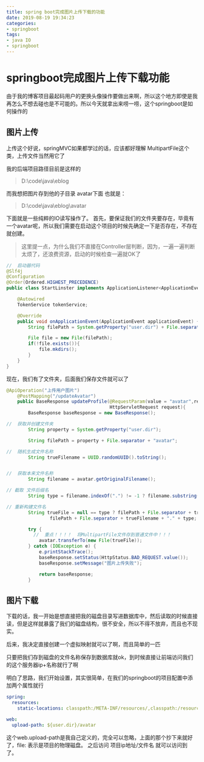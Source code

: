 ```yaml
---
title: spring boot完成图片上传下载的功能
date: 2019-08-19 19:34:23
categories:
- springboot
tags:
- java IO
- springboot
---
```


# springboot完成图片上传下载功能

由于我的博客项目最起码用户的更换头像操作要做出来啊，所以这个地方即使是我再怎么不想去碰也是不可能的。所以今天就拿出来唠一唠，这个springboot是如何操作的

## 图片上传

上传这个好说，springMVC如果都学过的话，应该都好理解 MultipartFile这个类，上传文件当然用它了

我的后端项目路径目前是这样的
> D:\code\java\eblog

而我想把图片存到他的子目录 avatar下面
也就是：
> D:\code\java\eblog\avatar


下面就是一些纯粹的IO读写操作了。
首先，要保证我们的文件夹要存在，毕竟有一个avatar呢，所以我们需要在启动这个项目的时候先确定一下是否存在，不存在就创建。
> 这里提一点，为什么我们不直接在Controller层判断，因为，一遍一遍判断太烦了，还浪费资源，启动的时候检查一遍就OK了



```java
//  启动器代码
@Slf4j
@Configuration
@Order(Ordered.HIGHEST_PRECEDENCE)
public class StartLinster implements ApplicationListener<ApplicationEvent> {

    @Autowired
    TokenService tokenService;

    @Override
    public void onApplicationEvent(ApplicationEvent applicationEvent) {
        String filePath = System.getProperty("user.dir") + File.separator + "avatar";

        File file = new File(filePath);
        if(!file.exists()){
            file.mkdirs();
        }
    }
}
```

现在，我们有了文件夹，后面我们保存文件就可以了

```java
@ApiOperation("上传用户图片")
    @PostMapping("/updateAvatar")
    public BaseResponse updateProfile(@RequestParam(value = "avatar",required = true)MultipartFile avatar,
                                      HttpServletRequest request){
        BaseResponse baseResponse = new BaseResponse();

//  获取并创建文件夹
        String property = System.getProperty("user.dir");

        String filePath = property + File.separator + "avatar";

//  随机生成文件名称
        String trueFilename = UUID.randomUUID().toString();


//  获取本来文件名称
        String filename = avatar.getOriginalFilename();

// 截取 文件后缀名
        String type = filename.indexOf(".") != -1 ? filename.substring(filename.lastIndexOf(".")+1,filename.length()):null;

// 重新构建文件名
        String trueFile = null == type ? filePath + File.separator + trueFilename :
                filePath + File.separator + trueFilename + "." + type;

        try {
          //  重点！！！！  将MultipartFile文件存到普通文件中！！！
            avatar.transferTo(new File(trueFile));
        } catch (IOException e) {
            e.printStackTrace();
            baseResponse.setStatus(HttpStatus.BAD_REQUEST.value());
            baseResponse.setMessage("图片上传失败");

            return baseResponse;
        }

```


## 图片下载

下载的话，我一开始是想直接把我的磁盘目录写进数据库中，然后读取的时候直接读，但是这样就暴露了我们的磁盘结构，很不安全，所以不得不放弃，而且也不现实。

后来，我决定直接创建一个虚拟映射就可以了啊，而且简单的一匹

只要把我们存到磁盘的文件名称保存到数据库就ok，到时候直接让前端访问我们的这个服务器ip+名称就行了啊

明白了思路，我们开始设置，其实很简单，在我们的springboot的项目配置中添加两个属性就行

```yaml
spring:
  resources:
    static-locations: classpath:/META-INF/resources/,classpath:/resources/, classpath:/static/, classpath:/public/,file:${web.upload-path}

web:
  upload-path: ${user.dir}/avatar
```

这个web.upload-path是我自己定义的，完全可以忽略，上面的那个抄下来就好了，file: 表示是项目的物理磁盘。
之后访问 项目ip地址/文件名 就可以访问到了。
